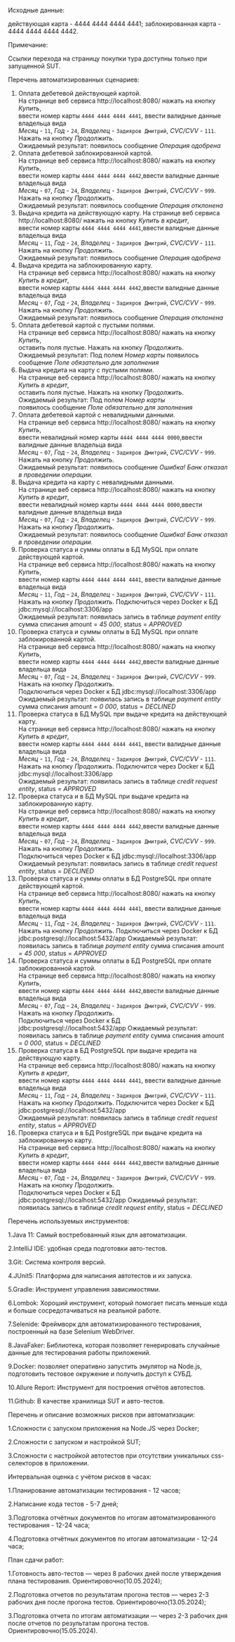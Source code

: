 Исходные данные:

действующая карта - 4444 4444 4444 4441;
заблокированная карта - 4444 4444 4444 4442.

Примечание:

Ссылки перехода на страницу покупки тура доступны только при запущенной SUT.

Перечень автоматизированных сценариев:

1. Оплата дебетевой действующей картой.  
   На странице веб сервиса http://localhost:8080/ нажать на кнопку _Купить_,  
   ввести номер карты `4444 4444 4444 4441`, ввести валидные данные владельца вида   
   _Месяц_ - `11`, _Год_ - `24`, _Владелец_ - `Задияров Дмитрий`, _CVC/CVV_ - `111`.  
   Нажать на кнопку _Продолжить_.  
   Ожидаемый результат: появилось сообщение _Операция одобрена_
2. Оплата дебетевой заблокированной картой.  
   На странице веб сервиса http://localhost:8080/ нажать на кнопку _Купить_,  
   ввести номер карты `4444 4444 4444 4442`,ввести валидные данные владельца вида  
   _Месяц_ - `07`, _Год_ - `24`, _Владелец_ - `Задияров Дмитрий`, _CVC/CVV_ - `999`.  
   Нажать на кнопку _Продолжить_.  
   Ожидаемый результат: появилось сообщение _Операция отклонена_
3. Выдача кредита на действующую карту.
   На странице веб сервиса http://localhost:8080/ нажать на кнопку _Купить в кредит_,     
   ввести номер карты `4444 4444 4444 4441`,ввести валидные данные владельца вида   
   _Месяц_ - `11`, _Год_ - `24`, _Владелец_ - `Задияров Дмитрий`, _CVC/CVV_ - `111`.  
   Нажать на кнопку _Продолжить_.  
   Ожидаемый результат: появилось сообщение _Операция одобрена_
4. Выдача кредита на заблокированную карту.  
   На странице веб сервиса http://localhost:8080/ нажать на кнопку _Купить в кредит_,  
   ввести номер карты `4444 4444 4444 4442`,ввести валидные данные владельца вида   
   _Месяц_ - `07`, _Год_ - `24`, _Владелец_ - `Задияров Дмитрий`, _CVC/CVV_ - `999`.   
   Нажать на кнопку _Продолжить_.  
   Ожидаемый результат: появилось сообщение _Операция отклонена_
5. Оплата дебетевой картой с пустыми полями.  
   На странице веб сервиса http://localhost:8080/ нажать на кнопку _Купить_,  
   оставить  поля пустые. Нажать на кнопку _Продолжить_.  
   Ожидаемый результат: Под полем _Номер карты_
   появилось сообщение _Поле обязательно для заполнения_
6. Выдача кредита на карту с пустыми полями.  
   На странице веб сервиса http://localhost:8080/ нажать на кнопку _Купить в кредит_,  
   оставить  поля пустые. Нажать на кнопку _Продолжить_.  
   Ожидаемый результат: Под полем _Номер карты_    
   появилось сообщение _Поле обязательно для заполнения_
7. Оплата дебетевой картой с невалидными данными.  
   На странице веб сервиса http://localhost:8080/ нажать на кнопку _Купить_,  
   ввести невалидный номер карты `4444 4444 4444 0000`,ввести валидные данные владельца вида   
   _Месяц_ - `07`, _Год_ - `24`, _Владелец_ - `Задияров Дмитрий`, _CVC/CVV_ - `999`. Нажать на кнопку _Продолжить_.  
   Ожидаемый результат: появилось сообщение _Ошибка! Банк отказал в проведении операции._
8. Выдача кредита на карту с невалидными данными.  
   На странице веб сервиса http://localhost:8080/ нажать на кнопку _Купить в кредит_,  
   ввести невалидный номер карты `4444 4444 4444 0000`,ввести валидные данные владельца вида   
   _Месяц_ - `07`, _Год_ - `24`, _Владелец_ - `Задияров Дмитрий`, _CVC/CVV_ - `999`. Нажать на кнопку _Продолжить_.  
   Ожидаемый результат: появилось сообщение _Ошибка! Банк отказал в проведении операции._
9. Проверка статуса и суммы оплаты в БД MySQL при оплате действующей картой.  
   На странице веб сервиса http://localhost:8080/ нажать на кнопку _Купить_,  
   ввести номер карты `4444 4444 4444 4441`, ввести валидные данные владельца вида   
   _Месяц_ - `11`, _Год_ - `24`, _Владелец_ - `Задияров Дмитрий`, _CVC/CVV_ - `111`.  
   Нажать на кнопку _Продолжить_.
   Подключиться через Docker к БД jdbc:mysql://localhost:3306/app  
   Ожидаемый результат: появилась запись в таблице _payment entity_
   сумма списания amount = _45 000_, status = _APPROVED_
10. Проверка статуса и суммы оплаты в БД MySQL при оплате заблокированной картой.  
    На странице веб сервиса http://localhost:8080/ нажать на кнопку _Купить_,  
    ввести номер карты `4444 4444 4444 4442`,ввести валидные данные владельца вида  
    _Месяц_ - `07`, _Год_ - `24`, _Владелец_ - `Задияров Дмитрий`, _CVC/CVV_ - `999`.  
    Нажать на кнопку _Продолжить_.  
    Подключиться через Docker к БД jdbc:mysql://localhost:3306/app  
    Ожидаемый результат: появилась запись в таблице _payment entity_
    сумма списания amount = _0 000_, status = _DECLINED_
11. Проверка статуса в БД MySQL при выдаче кредита на действующей карту.  
    На странице веб сервиса http://localhost:8080/ нажать на кнопку _Купить в кредит_,  
    ввести номер карты `4444 4444 4444 4441`, ввести валидные данные владельца вида   
    _Месяц_ - `11`, _Год_ - `24`, _Владелец_ - `Задияров Дмитрий`, _CVC/CVV_ - `111`.  
    Нажать на кнопку _Продолжить_.
    Подключится через Docker к БД jdbc:mysql://localhost:3306/app  
    Ожидаемый результат: появилась запись в таблице _credit request entity_, status = _APPROVED_
12. Проверка статуса и в БД MySQL при выдаче кредита на заблокированную карту.  
    На странице веб сервиса http://localhost:8080/ нажать на кнопку _Купить в кредит_,  
    ввести номер карты `4444 4444 4444 4442`,ввести валидные данные владельца вида  
    _Месяц_ - `07`, _Год_ - `24`, _Владелец_ - `Задияров Дмитрий`, _CVC/CVV_ - `999`.  
    Нажать на кнопку _Продолжить_.  
    Подключиться через Docker к БД jdbc:mysql://localhost:3306/app
    Ожидаемый результат: появилась запись в таблице _credit request entity_, status = _DECLINED_
13. Проверка статуса и суммы оплаты в БД PostgreSQL при оплате действующей картой.  
    На странице веб сервиса http://localhost:8080/ нажать на кнопку _Купить_,  
    ввести номер карты `4444 4444 4444 4441`, ввести валидные данные владельца вида   
    _Месяц_ - `11`, _Год_ - `24`, _Владелец_ - `Задияров Дмитрий`, _CVC/CVV_ - `111`.  
    Нажать на кнопку _Продолжить_.
    Подключиться через Docker к БД jdbc:postgresql://localhost:5432/app
    Ожидаемый результат: появилась запись в таблице _payment entity_
    сумма списания amount = _45 000_, status = _APPROVED_
14. Проверка статуса и суммы оплаты в БД PostgreSQL при оплате заблокированной картой.  
    На странице веб сервиса http://localhost:8080/ нажать на кнопку _Купить_,  
    ввести номер карты `4444 4444 4444 4442`,ввести валидные данные владельца вида  
    _Месяц_ - `07`, _Год_ - `24`, _Владелец_ - `Задияров Дмитрий`, _CVC/CVV_ - `999`.  
    Нажать на кнопку _Продолжить_.  
    Подключиться через Docker к БД jdbc:postgresql://localhost:5432/app
    Ожидаемый результат: появилась запись в таблице _payment entity_
    сумма списания amount = _0 000_, status = _DECLINED_
15. Проверка статуса в БД PostgreSQL при выдаче кредита на действующую карту.  
    На странице веб сервиса http://localhost:8080/ нажать на кнопку _Купить в кредит_,  
    ввести номер карты `4444 4444 4444 4441`, ввести валидные данные владельца вида   
    _Месяц_ - `11`, _Год_ - `24`, _Владелец_ - `Задияров Дмитрий`, _CVC/CVV_ - `111`.  
    Нажать на кнопку _Продолжить_.
    Подключится через Docker к БД jdbc:postgresql://localhost:5432/app  
    Ожидаемый результат: появилась запись в таблице _credit request entity_, status = _APPROVED_
16. Проверка статуса и в БД PostgreSQL при выдаче кредита на заблокированную карту.  
    На странице веб сервиса http://localhost:8080/ нажать на кнопку _Купить в кредит_,  
    ввести номер карты `4444 4444 4444 4442`,ввести валидные данные владельца вида  
    _Месяц_ - `07`, _Год_ - `24`, _Владелец_ - `Задияров Дмитрий`, _CVC/CVV_ - `999`.  
    Нажать на кнопку _Продолжить_.  
    Подключиться через Docker к БД jdbc:postgresql://localhost:5432/app
    Ожидаемый результат: появилась запись в таблице _credit request entity_, status = _DECLINED_

Перечень используемых инструментов:

1.Java 11: Самый востребованный язык для автоматизации.

2.IntelliJ IDE: удобная среда подготовки авто-тестов.

3.Git: Система контроля версий.

4.JUnit5: Платформа для написания автотестов и их запуска.

5.Gradle: Инструмент управления зависимостями.

6.Lombok: Хороший инструмент, который помогает писать меньше кода и больше сосредотачиваться на реальной работе.

7.Selenide: Фреймворк для автоматизированного тестирования, построенный на базе Selenium WebDriver.

8.JavaFaker: Библиотека, которая позволяет генерировать случайные данные для тестирования работы приложений.

9.Docker: позволяет оперативно запустить эмулятор на Node.js, подготовить тестовое окружение и получить доступ к СУБД.

10.Allure Report: Инструмент для построения отчётов автотестов. 

11.Github: В качестве хранилища SUT и авто-тестов.

Перечень и описание возможных рисков при автоматизации:

1.Сложности с запуском приложения на Node.JS через Docker;

2.Сложности с запуском и настройкой SUT;

3.Сложности с настройкой автотестов при отсутствии уникальных css-селекторов в приложении.

Интервальная оценка с учётом рисков в часах:

1.Планирование автоматизации тестирования - 12 часов;

2.Написание кода тестов - 5-7 дней;

3.Подготовка отчётных документов по итогам автоматизированного тестирования - 12-24 часа;

4.Подготовка отчётных документов по итогам автоматизации - 12-24 часа;

План сдачи работ:

1.Готовность авто-тестов — через 8 рабочих дней после утверждения плана тестирования. Ориентировочно(10.05.2024);

2.Подготовка отчетов по результатам прогона тестов — через 2-3 рабочих дня после прогона тестов. Ориентировочно(13.05.2024);

3.Подготовка отчета по итогам автоматизации — через 2-3 рабочих дня после отчетов по результатам прогона тестов. Ориентировочно(15.05.2024).